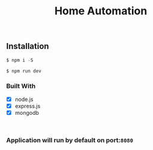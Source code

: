 <h1 align="center"> Home Automation </h1> <br>

## Installation

```javascript
$ npm i -S
```

```javascript
$ npm run dev
```

### Built With

- [x] node.js
- [x] express.js
- [x] mongodb

<br>

### Application will run by default on port:`8080`
